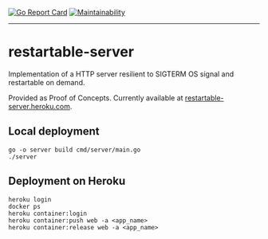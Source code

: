 [![Go Report Card](https://goreportcard.com/badge/github.com/sarumaj/restartable-server)](https://goreportcard.com/report/github.com/sarumaj/restartable-server)
[![Maintainability](https://img.shields.io/codeclimate/maintainability-percentage/sarumaj/restartable-server.svg)](https://codeclimate.com/github/sarumaj/restartable-server/maintainability)

---

# restartable-server

Implementation of a HTTP server resilient to SIGTERM OS signal and restartable on demand.

Provided as Proof of Concepts. Currently available at [restartable-server.heroku.com](https://restartable-server-a78d4e6a2c84.herokuapp.com/).

## Local deployment

```
go -o server build cmd/server/main.go
./server
```

## Deployment on Heroku

```
heroku login
docker ps
heroku container:login
heroku container:push web -a <app_name>
heroku container:release web -a <app_name>
```
